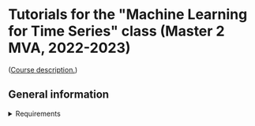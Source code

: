 # Tutorials for the "Machine Learning for Time Series" class (Master 2 MVA, 2022-2023)

([Course description.](http://www.laurentoudre.fr/ast.html))

## General information

<details>
<summary>Requirements</summary>

These tutorials use Python 3 (version 3.6 at least) and [Jupyter notebooks](https://jupyter.org/).
You will also need several Python packages that are listed in `requirements.txt` files in the relevant folders.

### With  `pip`
All packages can be installed using `pip install package_name`.

### With `conda`

Most packages should also be available through `conda`, but a few are not.

